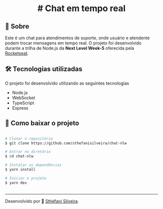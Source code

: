 <h1 align="center">
  # Chat em tempo real
</h1>

## 📌 Sobre

Este é um chat para atendimentos de suporte, onde usuário e atendente podem trocar mensagens em tempo real. 
O projeto foi desenvolvido durante a trilha de Node.js da **Next Level Week-5** oferecida pela [Rocketseat](https://rocketseat.com.br/). 

## 🛠 Tecnologias utilizadas

O projeto foi desenvolvido utilizando as seguintes tecnologias

- Node.js
- WebSocket
- TypeScript
- Express

## 📂 Como baixar o projeto

```bash

# Clonar o repositório
$ git clone https://github.com/sthefanisilveira/chat-nlw

# Entrar no diretório
$ cd chat-nlw

# Instalar as dependências
$ yarn install

# Iniciar o projeto
$ yarn dev
 
```

---
Desenvolvido por 💜 [Sthéfani Silveira](https://www.linkedin.com/in/sthefani-silveira/)

